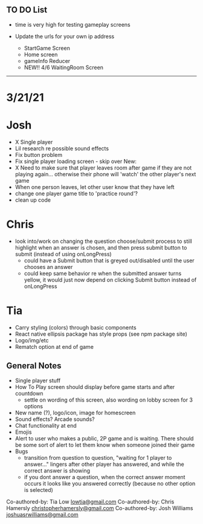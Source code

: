 ## TO DO List

* time is very high for testing gameplay screens

* Update the urls for your own ip address
  * StartGame Screen
  * Home screen
  * gameInfo Reducer
  * NEW!! 4/6 WaitingRoom Screen

***************************
# 3/21/21

# Josh
- X Single player
- Lil research re possible sound effects
- Fix button problem
- Fix single player loading screen - skip over
New:  
- X Need to make sure that player leaves room after game if they are not playing again... otherwise their phone will 'watch' the other player's next game
- When one person leaves, let other user know that they have left
- change one player game title to 'practice round'?
- clean up code

# Chris
- look into/work on changing the question choose/submit process to still highlight when an answer is chosen, and then press submit button to submit (instead of using onLongPress)
  - could have a Submit button that is greyed out/disabled until the user chooses an answer
  - could keep same behavior re when the submitted answer turns yellow, it would just now depend on clicking Submit button instead of onLongPress

# Tia
- Carry styling (colors) through basic components
- React native ellipsis package has style props (see npm package site)
- Logo/img/etc
- Rematch option at end of game 


## General Notes
* Single player stuff
* How To Play screen should display before game starts and after countdown
  - settle on wording of this screen, also wording on lobby screen for 3 options
* New name (?), logo/icon, image for homescreen
* Sound effects? Arcade sounds?
* Chat functionality at end
* Emojis
* Alert to user who makes a public, 2P game and is waiting. There should be some sort of alert to let them know when someone joined their game
* Bugs
  - transition from question to question, "waiting for 1 player to answer..." lingers after other player has answered, and while the correct answer is showing
  - if you dont answer a question, when the correct answer moment occurs it looks like you answered correctly (because no other option is selected)







Co-authored-by: Tia Low <lowtia@gmail.com>
Co-authored-by: Chris Hamersly <christopherhamersly@gmail.com>
Co-authored-by: Josh Williams <joshuasrwilliams@gmail.com>
